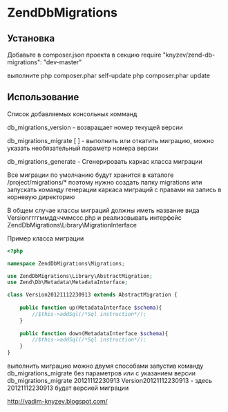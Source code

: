 ZendDbMigrations
============

Установка
-------------
Добавьте в composer.json проекта в секцию require
"knyzev/zend-db-migrations": "dev-master"

выполните php composer.phar self-update
php composer.phar update

Использование 
-------------

Список добавляемых консольных комманд

db_migrations_version - возвращает номер текущей версии

db_migrations_migrate [ <version> ] - выполнить или откатить миграцию, можно указать необязательный параметр номера версии

db_migrations_generate - Сгенерировать каркас класса миграции


Все миграции по умолчанию будут хранится в каталоге
/project/migrations/*
поэтому нужно создать папку migrations или запускать команду генерации каркаса миграций с правами на запись в корневую директорию

В общем случае классы миграций должны иметь название вида 
Versionггггммддччммссс.php и реализовывать интерфейс ZendDbMigrations\Library\MigrationInterface

Пример класса миграции
``` php
<?php

namespace ZendDbMigrations\Migrations;

use ZendDbMigrations\Library\AbstractMigration;
use Zend\Db\Metadata\MetadataInterface;

class Version20121112230913 extends AbstractMigration {
    
    public function up(MetadataInterface $schema){
        //$this->addSql(/*Sql instruction*/);
    }
    
    public function down(MetadataInterface $schema){
        //$this->addSql(/*Sql instruction*/);
    }
}
```

выполнить миграцию можно двумя способами
запустив команду db_migrations_migrate без параметров
или с указанием версии 
db_migrations_migrate 20121112230913
Version20121112230913 - здесь 20121112230913 будет версией миграции

http://vadim-knyzev.blogspot.com/